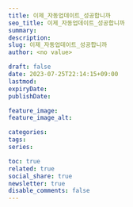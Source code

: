 ```yaml
---
title: 이제_자동업데이트_성공합니까
seo_title: 이제_자동업데이트_성공합니까
summary:
description:
slug: 이제_자동업데이트_성공합니까
author: <no value>

draft: false
date: 2023-07-25T22:14:15+09:00
lastmod:
expiryDate:
publishDate:

feature_image:
feature_image_alt:

categories:
tags:
series:

toc: true
related: true
social_share: true
newsletter: true
disable_comments: false
---
```

